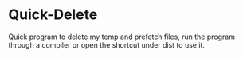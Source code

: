 # Quick-Delete
Quick program to delete my temp and prefetch files, run the program through a compiler or open the shortcut under dist to use it.

